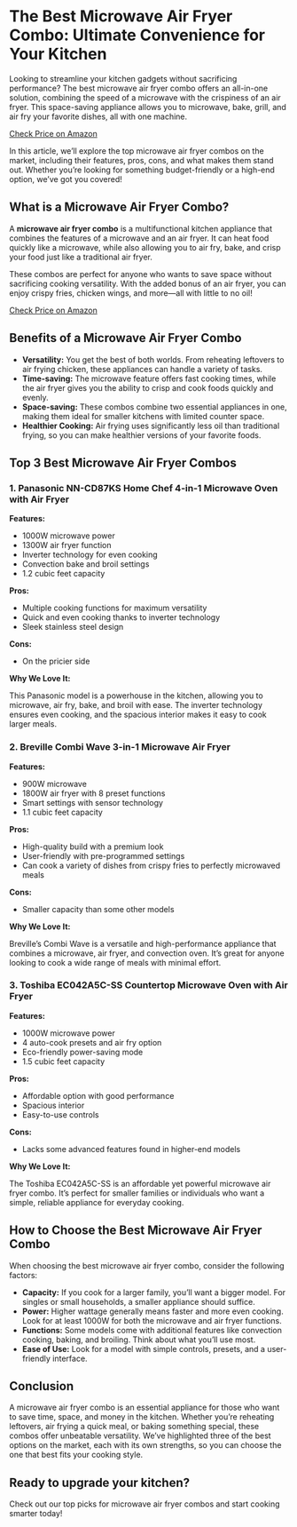 <!DOCTYPE html>
<html lang="en">
<head>
    <meta charset="UTF-8">
    <meta name="viewport" content="width=device-width, initial-scale=1.0">
    <title>The Best Microwave Air Fryer Combo: Ultimate Convenience for Your Kitchen</title>
</head>
<body>

<h1>The Best Microwave Air Fryer Combo: Ultimate Convenience for Your Kitchen</h1>

<p>Looking to streamline your kitchen gadgets without sacrificing performance? The best microwave air fryer combo offers an all-in-one solution, combining the speed of a microwave with the crispiness of an air fryer. This space-saving appliance allows you to microwave, bake, grill, and air fry your favorite dishes, all with one machine.</p>

[Check Price on Amazon](https://amzn.to/41ICKww)

<p>In this article, we’ll explore the top microwave air fryer combos on the market, including their features, pros, cons, and what makes them stand out. Whether you’re looking for something budget-friendly or a high-end option, we’ve got you covered!</p>

<h2>What is a Microwave Air Fryer Combo?</h2>

<p>A <strong>microwave air fryer combo</strong> is a multifunctional kitchen appliance that combines the features of a microwave and an air fryer. It can heat food quickly like a microwave, while also allowing you to air fry, bake, and crisp your food just like a traditional air fryer.</p>

<p>These combos are perfect for anyone who wants to save space without sacrificing cooking versatility. With the added bonus of an air fryer, you can enjoy crispy fries, chicken wings, and more—all with little to no oil!</p>

[Check Price on Amazon](https://amzn.to/41ICKww)

<h2>Benefits of a Microwave Air Fryer Combo</h2>

<ul>
    <li><strong>Versatility:</strong> You get the best of both worlds. From reheating leftovers to air frying chicken, these appliances can handle a variety of tasks.</li>
    <li><strong>Time-saving:</strong> The microwave feature offers fast cooking times, while the air fryer gives you the ability to crisp and cook foods quickly and evenly.</li>
    <li><strong>Space-saving:</strong> These combos combine two essential appliances in one, making them ideal for smaller kitchens with limited counter space.</li>
    <li><strong>Healthier Cooking:</strong> Air frying uses significantly less oil than traditional frying, so you can make healthier versions of your favorite foods.</li>
</ul>

<h2>Top 3 Best Microwave Air Fryer Combos</h2>

<h3>1. Panasonic NN-CD87KS Home Chef 4-in-1 Microwave Oven with Air Fryer</h3>

<p><strong>Features:</strong></p>
<ul>
    <li>1000W microwave power</li>
    <li>1300W air fryer function</li>
    <li>Inverter technology for even cooking</li>
    <li>Convection bake and broil settings</li>
    <li>1.2 cubic feet capacity</li>
</ul>

<p><strong>Pros:</strong></p>
<ul>
    <li>Multiple cooking functions for maximum versatility</li>
    <li>Quick and even cooking thanks to inverter technology</li>
    <li>Sleek stainless steel design</li>
</ul>

<p><strong>Cons:</strong></p>
<ul>
    <li>On the pricier side</li>
</ul>

<p><strong>Why We Love It:</strong></p>
<p>This Panasonic model is a powerhouse in the kitchen, allowing you to microwave, air fry, bake, and broil with ease. The inverter technology ensures even cooking, and the spacious interior makes it easy to cook larger meals.</p>

<h3>2. Breville Combi Wave 3-in-1 Microwave Air Fryer</h3>

<p><strong>Features:</strong></p>
<ul>
    <li>900W microwave</li>
    <li>1800W air fryer with 8 preset functions</li>
    <li>Smart settings with sensor technology</li>
    <li>1.1 cubic feet capacity</li>
</ul>

<p><strong>Pros:</strong></p>
<ul>
    <li>High-quality build with a premium look</li>
    <li>User-friendly with pre-programmed settings</li>
    <li>Can cook a variety of dishes from crispy fries to perfectly microwaved meals</li>
</ul>

<p><strong>Cons:</strong></p>
<ul>
    <li>Smaller capacity than some other models</li>
</ul>

<p><strong>Why We Love It:</strong></p>
<p>Breville’s Combi Wave is a versatile and high-performance appliance that combines a microwave, air fryer, and convection oven. It’s great for anyone looking to cook a wide range of meals with minimal effort.</p>

<h3>3. Toshiba EC042A5C-SS Countertop Microwave Oven with Air Fryer</h3>

<p><strong>Features:</strong></p>
<ul>
    <li>1000W microwave power</li>
    <li>4 auto-cook presets and air fry option</li>
    <li>Eco-friendly power-saving mode</li>
    <li>1.5 cubic feet capacity</li>
</ul>

<p><strong>Pros:</strong></p>
<ul>
    <li>Affordable option with good performance</li>
    <li>Spacious interior</li>
    <li>Easy-to-use controls</li>
</ul>

<p><strong>Cons:</strong></p>
<ul>
    <li>Lacks some advanced features found in higher-end models</li>
</ul>

<p><strong>Why We Love It:</strong></p>
<p>The Toshiba EC042A5C-SS is an affordable yet powerful microwave air fryer combo. It’s perfect for smaller families or individuals who want a simple, reliable appliance for everyday cooking.</p>

<h2>How to Choose the Best Microwave Air Fryer Combo</h2>

<p>When choosing the best microwave air fryer combo, consider the following factors:</p>

<ul>
    <li><strong>Capacity:</strong> If you cook for a larger family, you’ll want a bigger model. For singles or small households, a smaller appliance should suffice.</li>
    <li><strong>Power:</strong> Higher wattage generally means faster and more even cooking. Look for at least 1000W for both the microwave and air fryer functions.</li>
    <li><strong>Functions:</strong> Some models come with additional features like convection cooking, baking, and broiling. Think about what you’ll use most.</li>
    <li><strong>Ease of Use:</strong> Look for a model with simple controls, presets, and a user-friendly interface.</li>
</ul>

<h2>Conclusion</h2>

<p>A microwave air fryer combo is an essential appliance for those who want to save time, space, and money in the kitchen. Whether you’re reheating leftovers, air frying a quick meal, or baking something special, these combos offer unbeatable versatility. We’ve highlighted three of the best options on the market, each with its own strengths, so you can choose the one that best fits your cooking style.</p>

<h2>Ready to upgrade your kitchen?</h2>

<p>Check out our top picks for microwave air fryer combos and start cooking smarter today!</p>

</body>
</html>
